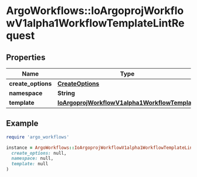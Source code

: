 # ArgoWorkflows::IoArgoprojWorkflowV1alpha1WorkflowTemplateLintRequest

## Properties

| Name | Type | Description | Notes |
| ---- | ---- | ----------- | ----- |
| **create_options** | [**CreateOptions**](CreateOptions.md) |  | [optional] |
| **namespace** | **String** |  | [optional] |
| **template** | [**IoArgoprojWorkflowV1alpha1WorkflowTemplate**](IoArgoprojWorkflowV1alpha1WorkflowTemplate.md) |  | [optional] |

## Example

```ruby
require 'argo_workflows'

instance = ArgoWorkflows::IoArgoprojWorkflowV1alpha1WorkflowTemplateLintRequest.new(
  create_options: null,
  namespace: null,
  template: null
)
```

